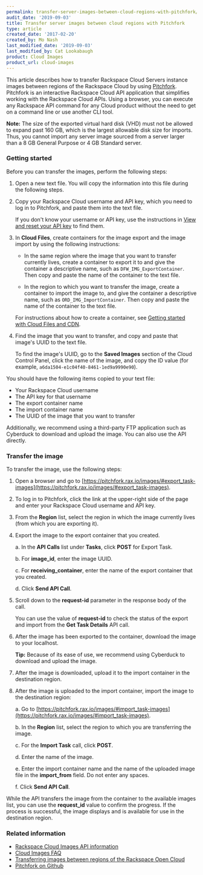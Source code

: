 ```yaml
---
permalink: transfer-server-images-between-cloud-regions-with-pitchfork/
audit_date: '2019-09-03'
title: Transfer server images between cloud regions with Pitchfork
type: article
created_date: '2017-02-20'
created_by: Mo Nash
last_modified_date: '2019-09-03'
last_modified_by: Cat Lookabaugh
product: Cloud Images
product_url: cloud-images
---
```


This article describes how to transfer Rackspace Cloud Servers instance images between regions of the Rackspace Cloud by using [Pitchfork](https://pitchfork.rax.io/). Pitchfork is an interactive Rackspace Cloud API application that simplifies working with the Rackspace Cloud APIs. Using a browser, you can execute any Rackspace API command for any Cloud product without the need to get on a command line or use another CLI tool.

**Note:** The size of the exported virtual hard disk (VHD) must not be allowed to expand past 160 GB, which is the largest allowable disk size for imports. Thus, you cannot import any server image sourced from a server larger than a 8 GB General Purpose or 4 GB Standard server.

### Getting started

Before you can transfer the images, perform the following steps:

1. Open a new text file. You will copy the information into this file during the following steps.

2. Copy your Rackspace Cloud username and API key, which you need to log in to Pitchfork, and paste them into the text file.

   If you don't know your username or API key, use the instructions in [View and reset your API key](/how-to/view-and-reset-your-api-key) to find them.

3. In **Cloud Files**, create containers for the image export and the image import by using the following instructions:

   - In the same region where the image that you want to transfer currently lives, create a container to export it to and give the container a descriptive name, such as `DFW_IMG_ExportContainer`. Then copy and paste the name of the container to the text file.
   
   - In the region to which you want to transfer the image, create a container to import the image to, and give the container a descriptive name, such as `ORD_IMG_ImportContainer`. Then copy and paste the name of the container to the text file.
   
   For instructions about how to create a container, see [Getting started with Cloud Files and CDN](/how-to/getting-started-with-cloud-files-and-cdn). 

4. Find the image that you want to transfer, and copy and paste that image's UUID to the text file.

   To find the image's UUID, go to the **Saved Images** section of the Cloud Control Panel, click the name of the image, and copy the ID value (for example, `a6da1504-e1c04f40-8461-1ed9a9990e90`).
   
You should have the following items copied to your text file: 

- Your Rackspace Cloud username 
- The API key for that username
- The export container name
- The import container name
- The UUID of the image that you want to transfer 

Additionally, we recommend using a third-party FTP application such as Cyberduck to download and upload the image. You can
also use the API directly.

### Transfer the image

To transfer the image, use the following steps:

1. Open a browser and go to [https://pitchfork.rax.io/images/#export_task-images](https://pitchfork.rax.io/images/#export_task-images).

2. To log in to Pitchfork, click the link at the upper-right side of the page and enter your Rackspace Cloud username and API key.

3. From the **Region** list, select the region in which the image currently lives (from which you are exporting it).

4. Export the image to the export container that you created.

   a. In the **API Calls** list under **Tasks**, click **POST** for Export Task.
   
   b. For **image_id**, enter the image UUID.
   
   c. For **receiving_container**, enter the name of the export container that you created. 
   
   d. Click **Send API Call**.
   
5. Scroll down to the **request-id** parameter in the response body of the call.

   You can use the value of **request-id** to check the status of the export and import from the **Get Task Details** API call.
   
6. After the image has been exported to the container, download the image to your localhost.

   **Tip:** Because of its ease of use, we recommend using Cyberduck to download and upload the image.

7. After the image is downloaded, upload it to the import container in the destination region.

8. After the image is uploaded to the import container, import the image to the destination region:

   a. Go to [https://pitchfork.rax.io/images/#import_task-images](https://pitchfork.rax.io/images/#import_task-images).
   
   b. In the **Region** list, select the region to which you are transferring the image.
   
   c. For the **Import Task** call, click **POST**.
   
   d. Enter the name of the image.
   
   e. Enter the import container name and the name of the uploaded image file in the **import_from** field. Do not enter any spaces.
   
   f. Click **Send API Call**.
   
While the API transfers the image from the container to the available images list, you can use the **request_id** value to confirm the progress. If the process is successful, the image displays and is available for use in the destination region.

### Related information

-   [Rackspace Cloud Images API information](https://developer.rackspace.com/docs/cloud-images/v2/developer-guide/)
-   [Cloud Images FAQ](/how-to/cloud-images-faq)
-   [Transferring images between regions of the Rackspace Open Cloud](/how-to/transferring-images-between-regions-of-the-rackspace-open-cloud)
-   [Pitchfork on Github](https://github.com/oldarmyc/pitchfork)
